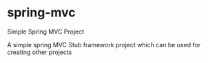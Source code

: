 # spring-mvc
Simple Spring MVC Project


A simple spring MVC Stub framework project which can be used for creating other projects
